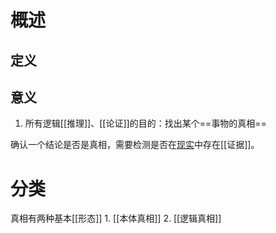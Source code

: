 # 概述
## 定义

## 意义
1. 所有逻辑[[推理]]、[[论证]]的目的：找出某个==事物的真相==

确认一个结论是否是真相，需要检测是否在<u>现实</u>中存在[[证据]]。

# 分类
真相有两种基本[[形态]]
	1. [[本体真相]] 
	2. [[逻辑真相]] 